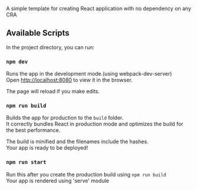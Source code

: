 A simple template for creating React application with no dependency on any CRA

## Available Scripts

In the project directory, you can run:

### `npm dev`

Runs the app in the development mode.(using webpack-dev-server)<br>
Open [http://localhost:8080](http://localhost:8080) to view it in the browser.

The page will reload if you make edits.

### `npm run build`

Builds the app for production to the `build` folder.<br>
It correctly bundles React in production mode and optimizes the build for the best performance.

The build is minified and the filenames include the hashes.<br>
Your app is ready to be deployed!

### `npm run start`
Run this after you create the production build using `npm run build` <br>
Your app is rendered using 'serve' module